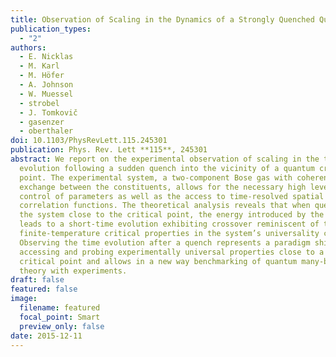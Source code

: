 ```yaml
---
title: Observation of Scaling in the Dynamics of a Strongly Quenched Quantum Gas
publication_types:
  - "2"
authors:
  - E. Nicklas
  - M. Karl
  - M. Höfer
  - A. Johnson
  - W. Muessel
  - strobel
  - J. Tomkovič
  - gasenzer
  - oberthaler
doi: 10.1103/PhysRevLett.115.245301
publication: Phys. Rev. Lett **115**, 245301
abstract: We report on the experimental observation of scaling in the time
  evolution following a sudden quench into the vicinity of a quantum critical
  point. The experimental system, a two-component Bose gas with coherent
  exchange between the constituents, allows for the necessary high level of
  control of parameters as well as the access to time-resolved spatial
  correlation functions. The theoretical analysis reveals that when quenching
  the system close to the critical point, the energy introduced by the quench
  leads to a short-time evolution exhibiting crossover reminiscent of the
  finite-temperature critical properties in the system’s universality class.
  Observing the time evolution after a quench represents a paradigm shift in
  accessing and probing experimentally universal properties close to a quantum
  critical point and allows in a new way benchmarking of quantum many-body
  theory with experiments.
draft: false
featured: false
image:
  filename: featured
  focal_point: Smart
  preview_only: false
date: 2015-12-11
---
```

